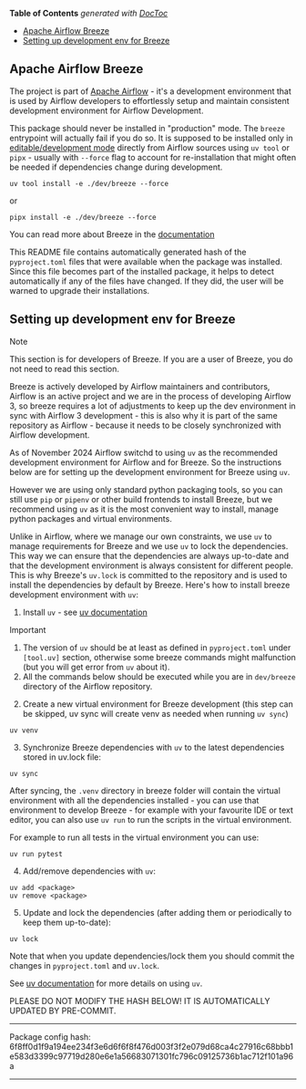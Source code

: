 <!--
 Licensed to the Apache Software Foundation (ASF) under one
 or more contributor license agreements.  See the NOTICE file
 distributed with this work for additional information
 regarding copyright ownership.  The ASF licenses this file
 to you under the Apache License, Version 2.0 (the
 "License"); you may not use this file except in compliance
 with the License.  You may obtain a copy of the License at

   http://www.apache.org/licenses/LICENSE-2.0

 Unless required by applicable law or agreed to in writing,
 software distributed under the License is distributed on an
 "AS IS" BASIS, WITHOUT WARRANTIES OR CONDITIONS OF ANY
 KIND, either express or implied.  See the License for the
 specific language governing permissions and limitations
 under the License.
 -->

<!-- START doctoc generated TOC please keep comment here to allow auto update -->
<!-- DON'T EDIT THIS SECTION, INSTEAD RE-RUN doctoc TO UPDATE -->
**Table of Contents**  *generated with [DocToc](https://github.com/thlorenz/doctoc)*

- [Apache Airflow Breeze](#apache-airflow-breeze)
- [Setting up development env for Breeze](#setting-up-development-env-for-breeze)

<!-- END doctoc generated TOC please keep comment here to allow auto update -->

Apache Airflow Breeze
------------------------

The project is part of [Apache Airflow](https://airflow.apache.org) - it's a development environment
that is used by Airflow developers to effortlessly setup and maintain consistent development environment
for Airflow Development.

This package should never be installed in "production" mode. The `breeze` entrypoint will actually
fail if you do so. It is supposed to be installed only in [editable/development mode](https://packaging.python.org/en/latest/guides/distributing-packages-using-setuptools/#working-in-development-mode)
directly from Airflow sources using `uv tool` or `pipx` - usually with `--force` flag to account
for re-installation  that might often be needed if dependencies change during development.

```shell
uv tool install -e ./dev/breeze --force
```

or

```shell
pipx install -e ./dev/breeze --force
```

You can read more about Breeze in the [documentation](https://github.com/apache/airflow/blob/main/dev/breeze/doc/README.rst)

This README file contains automatically generated hash of the `pyproject.toml` files that were
available when the package was installed. Since this file becomes part of the installed package, it helps
to detect automatically if any of the files have changed. If they did, the user will be warned to upgrade
their installations.

Setting up development env for Breeze
-------------------------------------

> [!NOTE]
> This section is for developers of Breeze. If you are a user of Breeze, you do not need to read this section.

Breeze is actively developed by Airflow maintainers and contributors, Airflow is an active project
and we are in the process of developing Airflow 3, so breeze requires a lot of adjustments to keep up
the dev environment in sync with Airflow 3 development - this is also why it is part of the same
repository as Airflow - because it needs to be closely synchronized with Airflow development.

As of November 2024 Airflow switchd to using `uv` as the recommended development environment for Airflow
and for Breeze. So the instructions below are for setting up the development environment for Breeze
using `uv`.

However we are using only standard python packaging tools, so you can still use `pip` or
`pipenv` or other build frontends to install Breeze, but we recommend using `uv` as it is the most
convenient way to install, manage python packages and virtual environments.

Unlike in Airflow, where we manage our own constraints, we use `uv` to manage requirements for Breeze
and we use `uv` to lock the dependencies. This way we can ensure that the dependencies are always
up-to-date and that the development environment is always consistent for different people. This is
why Breeze's `uv.lock` is committed to the repository and is used to install the dependencies by
default by Breeze. Here's how to install breeze development environment with `uv`:


1. Install `uv` - see [uv documentation](https://docs.astral.sh/uv/getting-started/installation/)

> [!IMPORTANT]
>
> 1. The version of `uv` should be at least as defined in `pyproject.toml` under `[tool.uv]` section,
>    otherwise some breeze commands might malfunction (but you will get error from `uv` about it).
> 2. All the commands below should be executed while you are in `dev/breeze` directory of the Airflow repository.
>

2. Create a new virtual environment for Breeze development (this step can be skipped, uv sync will create
   venv as needed when running ``uv sync``)

```shell
uv venv
```

3. Synchronize Breeze dependencies with `uv` to the latest dependencies stored in uv.lock file:

```shell
uv sync
```

After syncing, the `.venv` directory in breeze folder will contain the virtual environment with all the dependencies
installed - you can use that environment to develop Breeze - for example with your favourite IDE
or text editor, you can also use `uv run` to run the scripts in the virtual environment.

For example to run all tests in the virtual environment you can use:

```shell
uv run pytest
```

4. Add/remove dependencies with `uv`:

```shell
uv add <package>
uv remove <package>
```

5. Update and lock the dependencies (after adding them or periodically to keep them up-to-date):

```shell
uv lock
```

Note that when you update dependencies/lock them you should commit the changes in `pyproject.toml` and `uv.lock`.

See [uv documentation](https://docs.astral.sh/uv/getting-started/) for more details on using `uv`.


PLEASE DO NOT MODIFY THE HASH BELOW! IT IS AUTOMATICALLY UPDATED BY PRE-COMMIT.

---------------------------------------------------------------------------------------------------------

Package config hash: 6f8ff0d1f9a194ee234f3e6d6f6f8f476d003f3f2e079d68ca4c27916c68bbb1e583d3399c97719d280e6e1a56683071301fc796c09125736b1ac712f101a96a

---------------------------------------------------------------------------------------------------------
